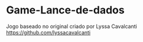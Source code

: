 # Game-Lance-de-dados
Jogo baseado no original criado por Lyssa Cavalcanti 
https://github.com/lyssacavalcanti
